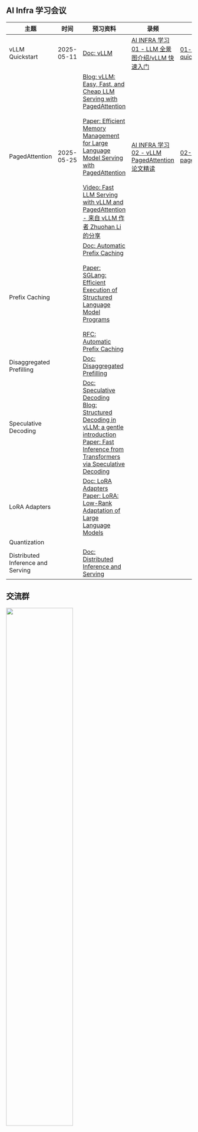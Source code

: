 ## AI Infra 学习会议

| 主题 | 时间 | 预习资料 | 录频 | 文档
| --- | --- | --- |  ---  | --- |
| vLLM Quickstart | 2025-05-11 | [Doc: vLLM](https://docs.vllm.ai/en/latest/index.html)  | [AI INFRA 学习 01 - LLM 全景图介绍/vLLM 快速入门](https://www.bilibili.com/video/BV1T2EGzLEHi)|  [01-vllm-quickstart](https://github.com/cr7258/ai-infra-learning/blob/main/lesson/01-vllm-quickstart.md) |
|PagedAttention| 2025-05-25 | [Blog: vLLM: Easy, Fast, and Cheap LLM Serving with PagedAttention](https://blog.vllm.ai/2023/06/20/vllm.html)<br><br>[Paper: Efficient Memory Management for Large Language Model Serving with PagedAttention](https://arxiv.org/pdf/2309.06180)<br><br>[Video: Fast LLM Serving with vLLM and PagedAttention - 来自 vLLM 作者 Zhuohan Li 的分享](https://www.bilibili.com/video/BV1WUYieQEyL)| [AI INFRA 学习 02 - vLLM PagedAttention 论文精读](https://www.bilibili.com/video/BV1GWjjzfE1b) | [02-pagedattention](https://github.com/cr7258/ai-infra-learning/tree/main/lesson/02-pagedattention)|
| Prefix Caching    |      | [Doc: Automatic Prefix Caching](https://docs.vllm.ai/en/stable/features/automatic_prefix_caching.html)<br><br>[Paper: SGLang: Efficient Execution of Structured Language Model Programs](https://arxiv.org/abs/2312.07104)<br><br>[RFC: Automatic Prefix Caching](https://github.com/vllm-project/vllm/issues/2614)  | ||
|Disaggregated Prefilling | | [Doc: Disaggregated Prefilling](https://docs.vllm.ai/en/stable/features/disagg_prefill.html#disaggregated-prefilling-experimental) | | |
| Speculative Decoding |   | [Doc: Speculative Decoding](https://docs.vllm.ai/en/stable/features/spec_decode.html)<br>[Blog: Structured Decoding in vLLM: a gentle introduction](https://blog.vllm.ai/2025/01/14/struct-decode-intro.html)<br>[Paper: Fast Inference from Transformers via Speculative Decoding](https://arxiv.org/abs/2211.17192) |  | |
| LoRA Adapters    |       | [Doc: LoRA Adapters](https://docs.vllm.ai/en/stable/features/lora.html)<br>[Paper: LoRA: Low-Rank Adaptation of Large Language Models](https://arxiv.org/abs/2106.09685) | ||
| Quantization      |      |       |                      | |
| Distributed Inference and Serving | | [Doc: Distributed Inference and Serving](https://docs.vllm.ai/en/stable/serving/distributed_serving.html)|  ||

## 交流群

<img src=https://github.com/user-attachments/assets/b0451ab2-b16e-4079-8b0a-b5893097572a width=60% />

## 微信公众号

<img src=https://github.com/user-attachments/assets/d2362785-c05a-4b5b-aaa7-49e939ccfc02 width=50% />

![搜索框传播样式-白色版](https://github.com/user-attachments/assets/bf4c1c47-4e85-407b-8143-68a59b474186)
